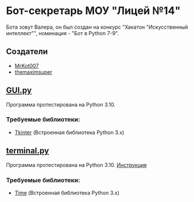 # Бот-секретарь МОУ "Лицей №14"
Бота зовут Валера, он был создан на конкурс "Хакатон "Искусственный интеллект"", номинация - "Бот в Python 7-9".
## Создатели
- [MrKot007](https://github.com/MrKot007)
- [themaximsuper](https://github.com/themaximsuper)
## [GUI.py](./GUI.py)
Программа протестирована на Python 3.10.
### Требуемые библиотеки:
- [Tkinter](https://docs.python.org/3/library/tkinter.html) (Встроенная библиотека Python 3.x)
## [terminal.py](./terminal.py)
Программа протестирована на Python 3.10. [Инструкция](/instruction.txt)
### Требуемые библиотеки:
- [Time](https://docs.python.org/3/library/time.html) (Встроенная библиотека Python 3.x)
